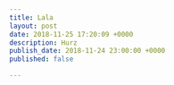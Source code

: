 ```yaml
---
title: Lala
layout: post
date: 2018-11-25 17:20:09 +0000
description: Hurz
publish_date: 2018-11-24 23:00:00 +0000
published: false

---
```

